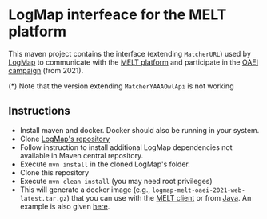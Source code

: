 # LogMap interfeace for the MELT platform

This maven project contains the interface (extending `MatcherURL`) used by [LogMap](https://github.com/ernestojimenezruiz/logmap-matcher) to communicate with the [MELT platform](https://github.com/dwslab/melt) and participate in the [OAEI campaign](oaei.ontologymatching.org/) (from 2021). 

(*) Note that the version extending `MatcherYAAAOwlApi` is not working

## Instructions

- Install maven and docker. Docker should also be running in your system.
- Clone [LogMap's repository](https://github.com/ernestojimenezruiz/logmap-matcher)
- Follow instruction to install additional LogMap dependencies not available in Maven central repository.
- Execute `mvn install` in the cloned LogMap's folder. 
- Clone this repository
- Execute `mvn clean install` (you may need root privileges)
- This will generate a docker image (e.g., `logmap-melt-oaei-2021-web-latest.tar.gz`) that you can use with the [MELT client](https://dwslab.github.io/melt/matcher-evaluation/client) or from [Java](https://dwslab.github.io/melt/matcher-packaging/web#evaluate-and-re-use-a-web-interface-matcher-in-melt). An example is also given [here](https://github.com/ernestojimenezruiz/logmap-melt/tree/main/src/test/java/uk/ac/city/oaei/melt).



